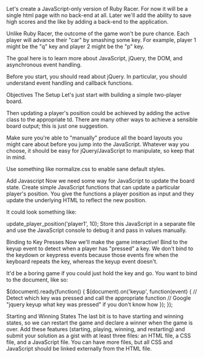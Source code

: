 Let's create a JavaScript-only version of Ruby Racer. For now it will be a single html page with no back-end at all. Later we'll add the ability to save high scores and the like by adding a back-end to the application.

Unlike Ruby Racer, the outcome of the game won't be pure chance. Each player will advance their "car" by smashing some key. For example, player 1 might be the "q" key and player 2 might be the "p" key.

The goal here is to learn more about JavaScript, jQuery, the DOM, and asynchronous event handling.

Before you start, you should read about jQuery. In particular, you should understand event handling and callback functions.

Objectives
The Setup
Let's just start with building a simple two-player board. 

Then updating a player's position could be achieved by adding the active class to the appropriate td. There are many other ways to achieve a sensible board output; this is just one suggestion.

Make sure you're able to "manually" produce all the board layouts you might care about before you jump into the JavaScript. Whatever way you choose, it should be easy for jQuery/JavaScript to manipulate, so keep that in mind.

Use something like normalize.css to enable sane default styles.

Add Javascript
Now we need some way for JavaScript to update the board state. Create simple JavaScript functions that can update a particular player's position. You give the functions a player position as input and they update the underlying HTML to reflect the new position.

It could look something like:

update_player_position('player1', 10);
Store this JavaScript in a separate file and use the JavaScript console to debug it and pass in values manually.

Binding to Key Presses
Now we'll make the game interactive! Bind to the keyup event to detect when a player has "pressed" a key. We don't bind to the keydown or keypress events because those events fire when the keyboard repeats the key, whereas the keyup event doesn't.

It'd be a boring game if you could just hold the key and go. You want to bind to the document, like so:

$(document).ready(function() {
  $(document).on('keyup', function(event) {
    // Detect which key was pressed and call the appropriate function
    // Google "jquery keyup what key was pressed" if you don't know how
  });
});

Starting and Winning States
The last bit is to have starting and winning states, so we can restart the game and declare a winner when the game is over. Add these features (starting, playing, winning, and restarting) and submit your solution as a gist with at least three files: an HTML file, a CSS file, and a JavaScript file. You can have more files, but all CSS and JavaScript should be linked externally from the HTML file.